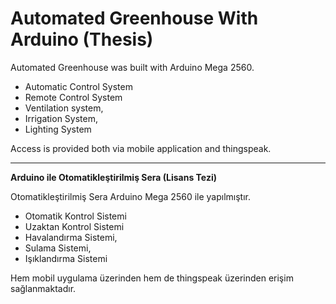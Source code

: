# Automated Greenhouse With Arduino (Thesis) 

Automated Greenhouse was built with Arduino Mega 2560.

* Automatic Control System
* Remote Control System
* Ventilation system,
* Irrigation System,
* Lighting System

Access is provided both via mobile application and thingspeak.

********


**Arduino ile Otomatikleştirilmiş Sera (Lisans Tezi)**

Otomatikleştirilmiş Sera Arduino Mega 2560 ile yapılmıştır. 

* Otomatik Kontrol Sistemi
* Uzaktan Kontrol Sistemi
* Havalandırma Sistemi, 
* Sulama Sistemi, 
* Işıklandırma Sistemi

Hem mobil uygulama üzerinden hem de thingspeak üzerinden erişim sağlanmaktadır.


